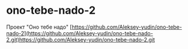 # ono-tebe-nado-2
Проект "Оно тебе надо" 
[https://github.com/Aleksey-yudin/ono-tebe-nado-2](https://github.com/Aleksey-yudin/ono-tebe-nado-2.git)https://github.com/Aleksey-yudin/ono-tebe-nado-2.git

